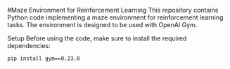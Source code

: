 #Maze Environment for Reinforcement Learning
This repository contains Python code implementing a maze environment for reinforcement learning tasks. The environment is designed to be used with OpenAI Gym.

Setup
Before using the code, make sure to install the required dependencies:
```
pip install gym==0.23.0
```
